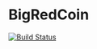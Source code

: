 # BigRedCoin




[![Build Status](https://travis-ci.com/tjade273/BigRedCoin.svg?token=DRVwWUfnbrAy3mWub1KD&branch=master)](https://travis-ci.com/tjade273/BigRedCoin)

